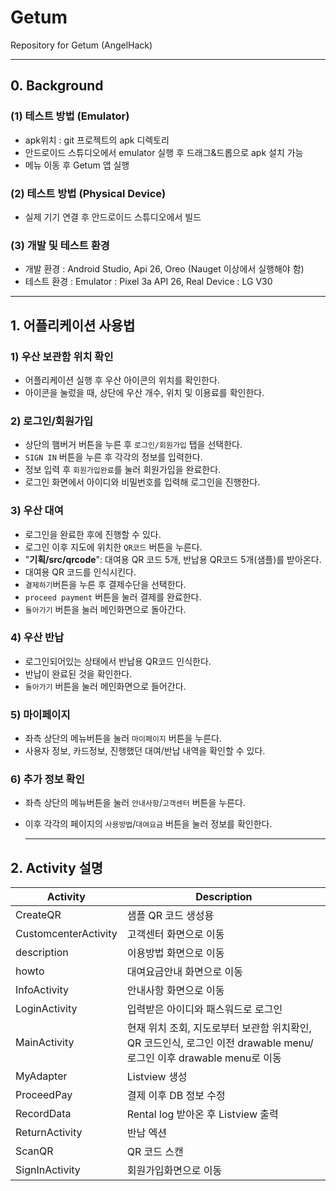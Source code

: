 # Getum
Repository for Getum (AngelHack)

---
## 0. Background
### (1) 테스트 방법 (Emulator)
* apk위치 : git 프로젝트의 apk 디렉토리
* 안드로이드 스튜디오에서 emulator 실행 후 드래그&드롭으로 apk 설치 가능
* 메뉴 이동 후 Getum 앱 실행
### (2) 테스트 방법 (Physical Device)
* 실제 기기 연결 후 안드로이드 스튜디오에서 빌드
### (3) 개발 및 테스트 환경
* 개발 환경 : Android Studio, Api 26, Oreo (Nauget 이상에서 실행해야 함)
* 테스트 환경 : Emulator : Pixel 3a API 26, Real Device : LG V30

---

## 1. 어플리케이션 사용법
  ### 1) 우산 보관함 위치 확인
  * 어플리케이션 실행 후 우산 아이콘의 위치를 확인한다.
  * 아이콘을 눌렀을 때, 상단에 우산 개수, 위치 및 이용료를 확인한다.
  ### 2) 로그인/회원가입   
  * 상단의 햄버거 버튼을 누른 후 `로그인/회원가입` 탭을 선택한다.    
  * `SIGN IN` 버튼을 누른 후 각각의 정보를 입력한다.    
  * 정보 입력 후 `회원가입완료`를 눌러 회원가입을 완료한다.      
  * 로그인 화면에서 아이디와 비밀번호를 입력해 로그인을 진행한다.    
  ### 3) 우산 대여    
  - 로그인을 완료한 후에 진행할 수 있다.   
  - 로그인 이후 지도에 위치한 `QR코드` 버튼을 누른다.   
  - "**기획/src/qrcode**": 대여용 QR 코드 5개, 반납용 QR코드 5개(샘플)를 받아온다.   
  - 대여용 QR 코드를 인식시킨다.    
  - `결제하기`버튼을 누른 후 결제수단을 선택한다.     
  - `proceed payment` 버튼을 눌러 결제를 완료한다.   
  - `돌아가기` 버튼을 눌러 메인화면으로 돌아간다.    
  ### 4) 우산 반납   
  - 로그인되어있는 상태에서 반납용 QR코드 인식한다.     
  - 반납이 완료된 것을 확인한다.   
  - `돌아가기` 버튼을 눌러 메인화면으로 들어간다.   
  ### 5) 마이페이지   
  - 좌측 상단의 메뉴버튼을 눌러 `마이페이지` 버튼을 누른다.   
  - 사용자 정보, 카드정보, 진행했던 대여/반납 내역을 확인할 수 있다.    
  ### 6) 추가 정보 확인   
  - 좌측 상단의 메뉴버튼을 눌러 `안내사항`/`고객센터` 버튼을 누른다.    
  - 이후 각각의 페이지의 `사용방법`/`대여요금` 버튼을 눌러 정보를 확인한다. 
    
    ---

## 2. Activity 설명
|Activity|Description
|--------|------|
|CreateQR|샘플 QR 코드 생성용 |
|CustomcenterActivity|고객센터 화면으로 이동 |
|description|이용방법 화면으로 이동 |
|howto|대여요금안내 화면으로 이동|
|InfoActivity| 안내사항 화면으로 이동 |
|LoginActivity|입력받은 아이디와 패스워드로 로그인|
|MainActivity|현재 위치 조회, 지도로부터 보관함 위치확인, QR 코드인식, 로그인 이전 drawable menu/로그인 이후 drawable menu로 이동 |
|MyAdapter| Listview 생성|
|ProceedPay|결제 이후 DB 정보 수정 |
|RecordData|Rental log 받아온 후 Listview 출력|
|ReturnActivity|반남 엑션|
|ScanQR|QR 코드 스캔|
|SignInActivity|회원가입화면으로 이동|
